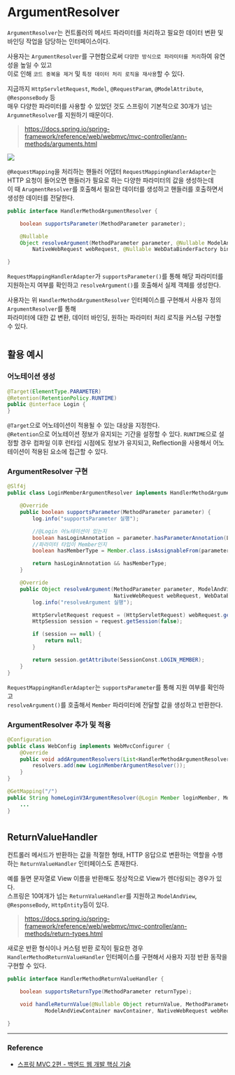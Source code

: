 # ArgumentResolver

`ArgumentResolver`는 컨트롤러의 메서드 파라미터를 처리하고 필요한 데이터 변환 및 바인딩 작업을 담당하는 인터페이스이다.  
  
사용자는 `ArgumentResolver`를 구현함으로써 `다양한 방식으로 파라미터를 처리`하여 유연성을 높일 수 있고  
이로 인해 `코드 중복을 제거` 및 `특정 데이터 처리 로직을 재사용`할 수 있다.  

지금까지 `HttpServletRequest`, `Model`, `@RequestParam`, `@ModelAttribute`, `@ResponseBody` 등  
매우 다양한 파라미터를 사용할 수 있었던 것도 스프링이 기본적으로 30개가 넘는 `ArgumnetResolver`를 지원하기 때문이다.
> https://docs.spring.io/spring-framework/reference/web/webmvc/mvc-controller/ann-methods/arguments.html

<img src="argumentResolver01.png">

`@RequestMapping`을 처리하는 핸들러 어댑터 `RequestMappingHandlerAdapter`는  
HTTP 요청이 들어오면 핸들러가 필요로 하는 다양한 파라미터의 값을 생성하는데  
이 때 `ArugmentResolver`를 호출해서 필요한 데이터를 생성하고 핸들러를 호출하면서 생성한 데이터를 전달한다.

```java
public interface HandlerMethodArgumentResolver {

    boolean supportsParameter(MethodParameter parameter);

    @Nullable
    Object resolveArgument(MethodParameter parameter, @Nullable ModelAndViewContainer mavContainer,
        NativeWebRequest webRequest, @Nullable WebDataBinderFactory binderFactory) throws Exception;

}
```

`RequestMappingHandlerAdapter`가 `supportsParameter()`를 통해 해당 파라미터를 지원하는지 여부를 확인하고
`resolveArgument()`를 호출해서 실제 객체를 생성한다.  

사용자는 위 `HandlerMethodArgumentResolver` 인터페이스를 구현해서 사용자 정의 `ArgumentResolver`를 통해  
파라미터에 대한 값 변환, 데이터 바인딩, 원하는 파라미터 처리 로직을 커스텀 구현할 수 있다.  

#

## 활용 예시

### 어노테이션 생성
```java
@Target(ElementType.PARAMETER)
@Retention(RetentionPolicy.RUNTIME)
public @interface Login {
}
```

`@Target`으로 어노테이션이 적용될 수 있는 대상을 지정한다.  
`@Retention`으로 어노테이션 정보가 유지되는 기간을 설정할 수 있다. `RUNTIME`으로 설정할 경우 컴파일 이후 런타임 시점에도 정보가 유지되고, Reflection을 사용해서 어노테이션이 적용된 요소에 접근할 수 있다.

### ArgumentResolver 구현
```java
@Slf4j
public class LoginMemberArgumentResolver implements HandlerMethodArgumentResolver {

    @Override
    public boolean supportsParameter(MethodParameter parameter) {
        log.info("supportsParameter 실행");

        //@Login 어노테이션이 있는지
        boolean hasLoginAnnotation = parameter.hasParameterAnnotation(Login.class);
        //파라미터 타입이 Member인지
        boolean hasMemberType = Member.class.isAssignableFrom(parameter.getParameterType());

        return hasLoginAnnotation && hasMemberType;
    }

    @Override
    public Object resolveArgument(MethodParameter parameter, ModelAndViewContainer mavContainer,
                                  NativeWebRequest webRequest, WebDataBinderFactory binderFactory) throws Exception {
        log.info("resolveArgument 실행");

        HttpServletRequest request = (HttpServletRequest) webRequest.getNativeRequest();
        HttpSession session = request.getSession(false);

        if (session == null) {
            return null;
        }

        return session.getAttribute(SessionConst.LOGIN_MEMBER);
    }
}
```

`RequestMappingHandlerAdapter`는 `supportsParameter`를 통해 지원 여부를 확인하고  
`resolveArgument()`를 호출해서 `Member` 파라미터에 전달할 값을 생성하고 반환한다.


### ArgumentResolver 추가 및 적용
```java
@Configuration
public class WebConfig implements WebMvcConfigurer {
    @Override
    public void addArgumentResolvers(List<HandlerMethodArgumentResolver> resolvers) {
        resolvers.add(new LoginMemberArgumentResolver());
    }
}
```
```java
@GetMapping("/")
public String homeLoginV3ArgumentResolver(@Login Member loginMember, Model model) {
    ...
}
```

#

## ReturnValueHandler

컨트롤러 메서드가 반환하는 값을 적절한 형태, HTTP 응답으로 변환하는 역할을 수행하는 `ReturnValueHandler` 인터페이스도 존재한다.  

예를 들면 문자열로 View 이름을 반환해도 정상적으로 View가 렌더링되는 경우가 있다.  
스프링은 10여개가 넘는 `ReturnValueHandler`를 지원하고 `ModelAndView`, `@ResponseBody`, `HttpEntity`등이 있다.
> https://docs.spring.io/spring-framework/reference/web/webmvc/mvc-controller/ann-methods/return-types.html

새로운 반환 형식이나 커스텀 반환 로직이 필요한 경우  
`HandlerMethodReturnValueHandler` 인터페이스를 구현해서 사용자 지정 반환 동작을 구현할 수 있다.

```java
public interface HandlerMethodReturnValueHandler {

	boolean supportsReturnType(MethodParameter returnType);

	void handleReturnValue(@Nullable Object returnValue, MethodParameter returnType,
			ModelAndViewContainer mavContainer, NativeWebRequest webRequest) throws Exception;

}
```

---

### Reference
- [스프링 MVC 2편 - 백엔드 웹 개발 핵심 기술](https://www.inflearn.com/course/%EC%8A%A4%ED%94%84%EB%A7%81-mvc-2/dashboard)
